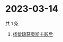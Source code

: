 # 2023-03-14

共 1 条

<!-- BEGIN -->
<!-- 最后更新时间 Tue Mar 14 2023 06:12:02 GMT+0800 (China Standard Time) -->

1. [杨紫琼获奥斯卡影后](https://www.zhihu.com/search?q=杨紫琼获奥斯卡影后)

<!-- END -->
